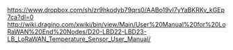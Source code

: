 https://www.dropbox.com/sh/zr9hkodyb79qrs0/AABo19vI7yYaBKRKv_kGEp7ca?dl=0
http://wiki.dragino.com/xwiki/bin/view/Main/User%20Manual%20for%20LoRaWAN%20End%20Nodes/D20-LBD22-LBD23-LB_LoRaWAN_Temperature_Sensor_User_Manual/
